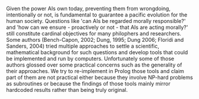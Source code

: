 Given the power AIs own today, preventing them from wrongdoing, intentionally or not, is fundamental to guarantee a pacific evolution for the human society.
Questions like 'can AIs be regarded morally responsible?' and 'how can we ensure - proactively or not - that AIs are acting morally?' still constitute cardinal objectives for many philophers and researchers.
Some authors (Bench-Capon, 2002; Dung, 1995; Dung 2006; Floridi and Sanders, 2004) tried multiple approaches to settle a scientific, mathematical background for such questions and develop tools that could be implemented and run by computers.
Unfortunately some of those authors glossed over some practical concerns such as the generality of their approaches. We try to re-implement in Prolog those tools and claim part of them are not practical either because they involve NP-hard problems as subroutines or because the findings of those tools mainly mirror hardcoded results rather than being truly original.

